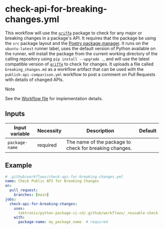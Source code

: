 # check-api-for-breaking-changes.yml

This workflow will use the [`griffe`](https://mkdocstrings.github.io/griffe/) package to check for
any major or breaking changes in a package's API. It requires that the package be using the
`src` package layout and the [Poetry package manager](https://python-poetry.org/). It runs on the
`ubuntu-latest` runner label, uses the
default version of Python available on the runner, will install the package from the current
working directory of the calling repository using `pip install --upgrade .`, and will use the latest
compatible version of [`griffe`](https://pypi.org/project/griffe/) to check for changes.
It uploads a file called `breaking_changes.md` as a workflow artifact that can be used with the
`publish-api-comparison.yml` workflow to post a comment on Pull Requests with details of changed APIs.

> [!NOTE]
> See the [Workflow file](../.github/workflows/_reusable-check-api-for-breaking-changes.yml) for implementation details.

## Inputs

| Input variable | Necessity | Description                                            | Default |
| -------------- | --------- | ------------------------------------------------------ | ------- |
| `package-name` | required  | The name of the package to check for breaking changes. |         |

## Example

```yaml
# .github/workflows/check-api-for-breaking-changes.yml
name: Check Public API for Breaking Changes
on:
  pull_request:
    branches: [main]
jobs:
  check-api-for-breaking-changes:
    uses:
      tektronix/python-package-ci-cd/.github/workflows/_reusable-check-api-for-breaking-changes.yml@main  # it is recommended to use the latest release tag instead of `main`
    with:
      package-name: my_package_name  # required
```
